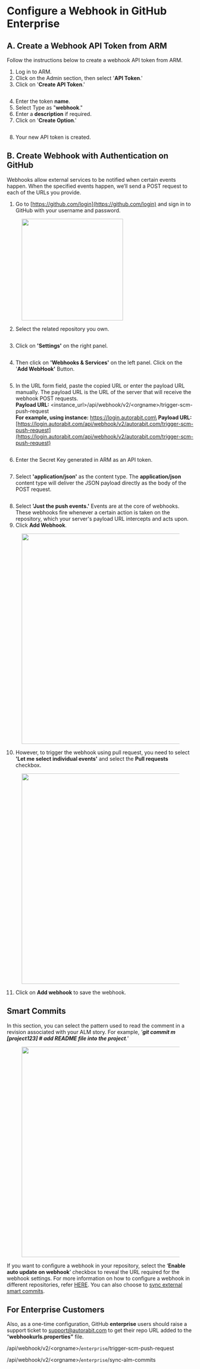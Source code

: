 # Configure a Webhook in GitHub Enterprise

## A. Create a Webhook API Token from ARM

Follow the instructions below to create a webhook API token from ARM.

1. Log in to ARM.
2. Click on the Admin section, then select '**API Token**.'
3. Click on '**Create API Token**.'

<figure><img src="../../../../.gitbook/assets/image (953).png" alt=""><figcaption></figcaption></figure>

4. Enter the token **name**.
5. Select Type as "**webhook**."
6. Enter a **description** if required.
7. Click on '**Create Option**.'

<figure><img src="../../../../.gitbook/assets/image (954).png" alt=""><figcaption></figcaption></figure>

8. Your new API token is created.

## B. Create Webhook with Authentication on GitHub

Webhooks allow external services to be notified when certain events happen. When the specified events happen, we’ll send a POST request to each of the URLs you provide.

1. Go to [https://github.com/login](https://github.com/login) and sign in to GitHub with your username and password.

<figure><img src="../../../../.gitbook/assets/image (955).png" alt="" width="272"><figcaption></figcaption></figure>

2. Select the related repository you own.

<figure><img src="../../../../.gitbook/assets/image (956).png" alt=""><figcaption></figcaption></figure>

3. Click on **'Settings'** on the right panel.

<figure><img src="../../../../.gitbook/assets/image (957).png" alt=""><figcaption></figcaption></figure>

4. Then click on **'Webhooks & Services'** on the left panel. Click on the '**Add WebHook'** Button.

<figure><img src="../../../../.gitbook/assets/image (958).png" alt=""><figcaption></figcaption></figure>

5. In the URL form field, paste the copied URL or enter the payload URL manually. The payload URL is the URL of the server that will receive the webhook POST requests. \
   **Payload URL:** \<instance\_url>/api/webhook/v2/\<orgname>/trigger-scm-push-request\
   **For example, using instance:** https://login.autorabit.com\
   **Payload URL:** [https://login.autorabit.com/api/webhook/v2/autorabit.com/trigger-scm-push-request](https://login.autorabit.com/api/webhook/v2/autorabit.com/trigger-scm-push-request)

<figure><img src="../../../../.gitbook/assets/image (959).png" alt=""><figcaption></figcaption></figure>

6. Enter the Secret Key generated in ARM as an API token.

<figure><img src="../../../../.gitbook/assets/image (960).png" alt=""><figcaption></figcaption></figure>

7. Select **'application/json'** as the content type. The **application/json** content type will deliver the JSON payload directly as the body of the POST request.

<figure><img src="../../../../.gitbook/assets/image (961).png" alt=""><figcaption></figcaption></figure>

8. Select **'Just the push events.'** Events are at the core of webhooks. These webhooks fire whenever a certain action is taken on the repository, which your server's payload URL intercepts and acts upon.
9. Click **Add Webhook**.

<figure><img src="../../../../.gitbook/assets/image (962).png" alt="" width="563"><figcaption></figcaption></figure>

10. However, to trigger the webhook using pull request, you need to select **'Let me select individual events'** and select the **Pull requests** checkbox.

<figure><img src="../../../../.gitbook/assets/image (963).png" alt="" width="563"><figcaption></figcaption></figure>

11. Click on **Add webhook** to save the webhook.

## Smart Commits

In this section, you can select the pattern used to read the comment in a revision associated with your ALM story. For example, _'**git commit m \[project123] # add README file into the project**.'_

<figure><img src="../../../../.gitbook/assets/image (964).png" alt="" width="563"><figcaption></figcaption></figure>

If you want to configure a webhook in your repository, select the ‘**Enable auto update on webhook**’ checkbox to reveal the URL required for the webhook settings. For more information on how to configure a webhook in different repositories, refer [HERE](file://product-guides/arm/arm-features/webhooks). You can also choose to [sync external smart commits](file://product-guides/arm/arm-features/version-control/introduction-to-version-control/version-control-repositories-summary).

## For Enterprise Customers

Also, as a one-time configuration, GitHub **enterprise** users should raise a support ticket to [support@autorabit.com](mailto:support@autorabit.com) to get their repo URL added to the “**webhookurls.properties”** file.

&#x20;/api/webhook/v2/\<orgname>/`enterprise`/trigger-scm-push-request

/api/webhook/v2/\<orgname>/`enterprise`/sync-alm-commits
